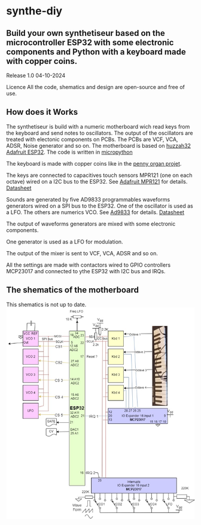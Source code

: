 # synthe-diy
<h2>Build your own synthetiseur based on the microcontroller ESP32 with some electronic components and Python with a keyboard made with copper coins.</h2>

Release 1.0 04-10-2024

Licence
All the code, shematics and design are open-source and free of use.

<h2>How does it Works</h2>

The synthetiseur is build with a numeric motherboard wich read keys from the keyboard and send notes to oscillators.
The output of the oscillators are treated with electonic components on PCBs. The PCBs are VCF, VCA, ADSR, Noise generator and so on.
The motherboard is based on <a href="https://www.adafruit.com/product/3405">huzzah32 Adafruit ESP32</a>.
The code is written in <a href="https://docs.micropython.org/en/latest/esp32/quickref.html#">micropython</a>

The keyboard is made with copper coins like in the <a href="https://arduino103.blogspot.com/2019/10/python-organ-creer-un-orgue.html">penny organ projet</a>.

The keys are connected to capacitives touch sensors MPR121 (one on each octave) wired on a I2C bus to the ESP32.
See <a href="https://cdn-learn.adafruit.com/downloads/pdf/adafruit-mpr121-gator.pdf">Adafruit MPR121</a> for details.
<a href="https://www.sparkfun.com/datasheets/Components/MPR121.pdf">Datasheet</a>

Sounds are generated by five AD9833 programmables waveforms generators wired on a SPI bus to the ESP32.
One of the oscillator is used as a LFO. The others are numerics VCO.
See <a href="https://protosupplies.com/product/ad9833-function-generator-module/">Ad9833</a> for details.
<a href="https://www.analog.com/media/en/technical-documentation/data-sheets/ad9833.pdf">Datasheet</a>

The output of waveforms generators are mixed with some electronic components.

One generator is used as a LFO for modulation.

The output of the mixer is sent to VCF, VCA, ADSR and so on.

All the settings are made with contactors wired to GPIO controllers MCP23017 and connected to ythe ESP32 with I2C bus and IRQs.

<h2>The shematics of the motherboard</h2>
This shematics is not up to date.
<img src ="pictures/CarteMere.jpg" alt="Shematics motherboard" />


